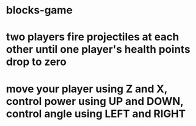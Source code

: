 # blocks-game
# two players fire projectiles at each other until one player's health points drop to zero
# move your player using Z and X, control power using UP and DOWN, control angle using LEFT and RIGHT
